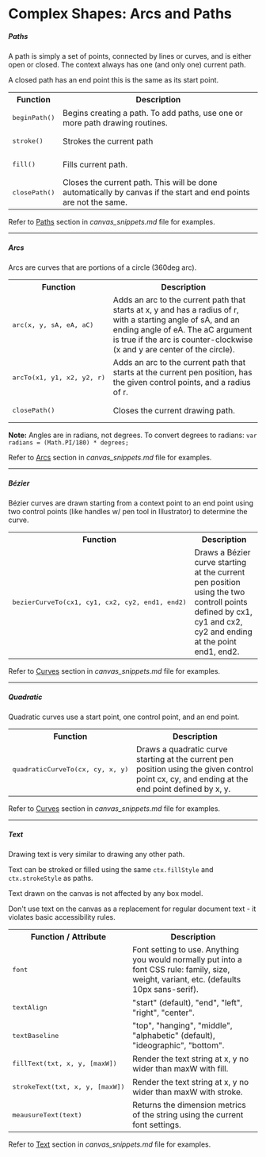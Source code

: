 # Complex Shapes: Arcs and Paths

##### Paths

A path is simply a set of points, connected by lines or curves, and is either open or closed. The context always has one (and only one) current path.

A closed path has an end point this is the same as its start point.

<table>
  <tr>
    <th>Function</th>
    <th>Description</th>
  </tr>
  <tr>
    <td><pre>beginPath()</pre></td>
    <td>Begins creating a path. To add paths, use one or more path drawing routines.</td>
  </tr>
  <tr>
    <td><pre>stroke()</pre></td>
    <td>Strokes the current path</td>
  </tr>
  <tr>
    <td><pre>fill()</pre></td>
    <td>Fills current path.</td>
  </tr>
  <tr>
    <td><pre>closePath()</pre></td>
    <td>Closes the current path. This will be done automatically by canvas if the start and end points are not the same.</td>
  </tr>
</table>

Refer to [Paths](https://github.com/l4nk332/notebook/blob/master/JavaScript/HTML5_Canvas/canvas_snippets.md#paths) section in *canvas_snippets.md* file for examples.

----

##### Arcs

Arcs are curves that are portions of a circle (360deg arc).

<table>
  <tr>
    <th>Function</th>
    <th>Description</th>
  </tr>
  <tr>
    <td><pre>arc(x, y, sA, eA, aC)</pre></td>
    <td>Adds an arc to the current path that starts at x, y and has a radius of r, with a starting angle of sA, and an ending angle of eA. The aC argument is true if the arc is counter-clockwise (x and y are center of the circle).</td>
  </tr>
  <tr>
    <td><pre>arcTo(x1, y1, x2, y2, r)</pre></td>
    <td>Adds an arc to the current path that starts at the current pen position, has the given control points, and a radius of r.</td>
  </tr>
  <tr>
    <td><pre>closePath()</pre></td>
    <td>Closes the current drawing path.</td>
  </tr>
</table>

**Note:** Angles are in radians, not degrees. To convert degrees to radians: `var radians = (Math.PI/180) * degrees;`


Refer to [Arcs](https://github.com/l4nk332/notebook/blob/master/JavaScript/HTML5_Canvas/canvas_snippets.md#arcs) section in *canvas_snippets.md* file for examples.

----

##### Bézier

Bézier curves are drawn starting from a context point to an end point using two control points (like handles w/ pen tool in Illustrator) to determine the curve.

<table>
  <tr>
    <th>Function</th>
    <th>Description</th>
  </tr>
  <tr>
    <td><pre>bezierCurveTo(cx1, cy1, cx2, cy2, end1, end2)</pre></td>
    <td>Draws a Bézier curve starting at the current pen position using the two controll points defined by cx1, cy1 and cx2, cy2 and ending at the point end1, end2.</td>
  </tr>
</table>

Refer to [Curves](https://github.com/l4nk332/notebook/blob/master/JavaScript/HTML5_Canvas/canvas_snippets.md#curves) section in *canvas_snippets.md* file for examples.

----

##### Quadratic

Quadratic curves use a start point, one control point, and an end point.

<table>
  <tr>
    <th>Function</th>
    <th>Description</th>
  </tr>
  <tr>
    <td><pre>quadraticCurveTo(cx, cy, x, y)</pre></td>
    <td>Draws a quadratic curve starting at the current pen position using the given control point cx, cy, and ending at the end point defined by x, y.</td>
  </tr>
</table>

Refer to [Curves](https://github.com/l4nk332/notebook/blob/master/JavaScript/HTML5_Canvas/canvas_snippets.md#curves) section in *canvas_snippets.md* file for examples.

----

##### Text

Drawing text is very similar to drawing any other path.

Text can be stroked or filled using the same `ctx.fillStyle` and `ctx.strokeStyle` as paths.

Text drawn on the canvas is not affected by any box model.

Don't use text on the canvas as a replacement for regular document text - it violates basic accessibility rules.

<table>
  <tr>
    <th>Function / Attribute</th>
    <th>Description</th>
  </tr>
  <tr>
    <td><pre>font</pre></td>
    <td>Font setting to use. Anything you would normally put into a font CSS rule: family, size, weight, variant, etc. (defaults 10px sans-serif).</td>
  </tr>
  <tr>
    <td><pre>textAlign</pre></td>
    <td>"start" (default), "end", "left", "right", "center".</td>
  </tr>
  <tr>
    <td><pre>textBaseline</pre></td>
    <td>"top", "hanging", "middle", "alphabetic" (default), "ideographic", "bottom".</td>
  </tr>
  <tr>
    <td><pre>fillText(txt, x, y, [maxW])</pre></td>
    <td>Render the text string at x, y no wider than maxW with fill.</td>
  </tr>
  <tr>
    <td><pre>strokeText(txt, x, y, [maxW])</pre></td>
    <td>Render the text string at x, y no wider than maxW with stroke.</td>
  </tr>
  <tr>
    <td><pre>meausureText(text)</pre></td>
    <td>Returns the dimension metrics of the string using the current font settings.</td>
  </tr>
</table>

Refer to [Text](https://github.com/l4nk332/notebook/blob/master/JavaScript/HTML5_Canvas/canvas_snippets.md#text) section in *canvas_snippets.md* file for examples.
